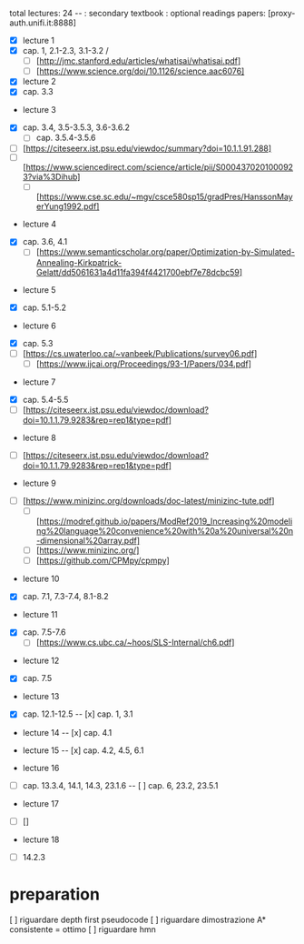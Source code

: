 total lectures: 24
--  : secondary textbook 
    : optional readings
papers: [proxy-auth.unifi.it:8888] 

- [x] lecture 1
- [x] cap. 1, 2.1-2.3, 3.1-3.2 / 
    - [ ] [http://jmc.stanford.edu/articles/whatisai/whatisai.pdf]
    - [ ] [https://www.science.org/doi/10.1126/science.aac6076]

- [x] lecture 2
- [x] cap. 3.3

- lecture 3
- [x] cap. 3.4, 3.5-3.5.3, 3.6-3.6.2
    - [ ] cap. 3.5.4-3.5.6
- [ ] [https://citeseerx.ist.psu.edu/viewdoc/summary?doi=10.1.1.91.288] <!-- doesn't seems to work -->
- [ ] [https://www.sciencedirect.com/science/article/pii/S0004370201000923?via%3Dihub] <!-- doesn't seems to work -->
    - [ ] [https://www.cse.sc.edu/~mgv/csce580sp15/gradPres/HanssonMayerYung1992.pdf]

- lecture 4
- [x] cap. 3.6, 4.1
    - [ ] [https://www.semanticscholar.org/paper/Optimization-by-Simulated-Annealing-Kirkpatrick-Gelatt/dd5061631a4d11fa394f4421700ebf7e78dcbc59]

- lecture 5
- [x] cap. 5.1-5.2

- lecture 6
- [x] cap. 5.3
- [ ] [https://cs.uwaterloo.ca/~vanbeek/Publications/survey06.pdf]
    - [ ] [https://www.ijcai.org/Proceedings/93-1/Papers/034.pdf]

- lecture 7
- [x] cap. 5.4-5.5
- [ ] [https://citeseerx.ist.psu.edu/viewdoc/download?doi=10.1.1.79.9283&rep=rep1&type=pdf] <!-- doesn't seems to work -->

- lecture 8
- [ ] [https://citeseerx.ist.psu.edu/viewdoc/download?doi=10.1.1.79.9283&rep=rep1&type=pdf] <!-- doesn't seems to work -->

- lecture 9
- [ ] [https://www.minizinc.org/downloads/doc-latest/minizinc-tute.pdf]
    - [ ] [https://modref.github.io/papers/ModRef2019_Increasing%20modeling%20language%20convenience%20with%20a%20universal%20n-dimensional%20array.pdf]
    - [ ] [https://www.minizinc.org/]
    - [ ] [https://github.com/CPMpy/cpmpy]

- lecture 10
- [x] cap. 7.1, 7.3-7.4, 8.1-8.2

- lecture 11
- [x] cap. 7.5-7.6
    - [ ] [https://www.cs.ubc.ca/~hoos/SLS-Internal/ch6.pdf]

- lecture 12
- [x] cap. 7.5

- lecture 13
- [x] cap. 12.1-12.5 
-- [x] cap. 1, 3.1

- lecture 14
-- [x] cap. 4.1

- lecture 15
-- [x] cap. 4.2, 4.5, 6.1

- lecture 16
- [ ] cap. 13.3.4, 14.1, 14.3, 23.1.6
-- [ ] cap. 6, 23.2, 23.5.1

- lecture 17
- [ ] []

- lecture 18
- [ ] 14.2.3

# preparation

[ ] riguardare depth first pseudocode
[ ] riguardare dimostrazione A* consistente = ottimo
[ ] riguardare hmn
